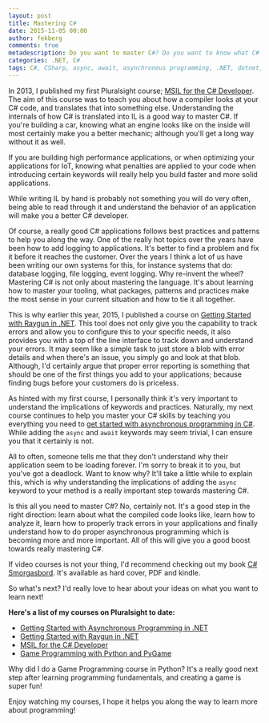 ```yaml
---
layout: post
title: Mastering C#
date: 2015-11-05 00:00
author: fekberg
comments: true
metadescription: Do you want to master C#? Do you want to know what C# applications look like when they are decompiled? Here's a few really good resources!
categories: .NET, C#
tags: C#, CSharp, async, await, asynchronous programming, .NET, dotnet, raygun, mindscape, msil, il, compilers, roslyn
---
```

In 2013, I published my first Pluralsight course; [MSIL for the C# Developer](http://www.pluralsight.com/courses/msil-csharp-developer). The aim of this course was to teach you about how a compiler looks at your C# code, and translates that into something else. Understanding the internals of how C# is translated into IL is a good way to master C#. If you're building a car, knowing what an engine looks like on the inside will most certainly make you a better mechanic; although you'll get a long way without it as well.<!--excerpt--> 

If you are building high performance applications, or when optimizing your applications for IoT, knowing what penalties are applied to your code when introducing certain keywords will really help you build faster and more solid applications.

While writing IL by hand is probably not something you will do very often, being able to read through it and understand the behavior of an application will make you a better C# developer.

Of course, a really good C# applications follows best practices and patterns to help you along the way. One of the really hot topics over the years have been how to add logging to applications. It's better to find a problem and fix it before it reaches the customer. Over the years I think a lot of us have been writing our own systems for this, for instance systems that do: database logging, file logging, event logging. Why re-invent the wheel? Mastering C# is not only about mastering the language. It's about learning how to master your tooling, what packages, patterns and practices make the most sense in your current situation and how to tie it all together.

This is why earlier this year, 2015, I published a course on [Getting Started with Raygun in .NET](http://www.pluralsight.com/courses/raygun-dotnet-getting-started). This tool does not only give you the capability to track errors and allow you to configure this to your specific needs, it also provides you with a top of the line interface to track down and understand your errors. It may seem like a simple task to just store a blob with error details and when there's an issue, you simply go and look at that blob. Although, I'd certainly argue that proper error reporting is something that should be one of the first things you add to your applications; because finding bugs before your customers do is priceless.

As hinted with my first course, I personally think it's very important to understand the implications of keywords and practices. Naturally, my next course continues to help you master your C# skills by teaching you everything you need to [get started with asynchronous programming in C#](http://www.pluralsight.com/courses/asynchronous-programming-dotnet-getting-started). While adding the `async` and `await` keywords may seem trivial, I can ensure you that it certainly is not.

All to often, someone tells me that they don't understand why their application seem to be loading forever. I'm sorry to break it to you, but you've got a deadlock. Want to know why? It'll take a little while to explain this, which is why understanding the implications of adding the `async` keyword to your method is a really important step towards mastering C#.

Is this all you need to master C#? No, certainly not. It's a good step in the right direction: learn about what the compiled code looks like, learn how to analyze it, learn how to properly track errors in your applications and finally understand how to do proper asynchronous programming which is becoming more and more important. All of this will give you a good boost towards really mastering C#.

If video courses is not your thing, I'd recommend checking out my book [C# Smorgasbord](http://books.filipekberg.se/). It's available as hard cover, PDF and kindle.

So what's next? I'd really love to hear about your ideas on what you want to learn next!

**Here's a list of my courses on Pluralsight to date:**

* [Getting Started with Asynchronous Programming in .NET](http://www.pluralsight.com/courses/asynchronous-programming-dotnet-getting-started)
* [Getting Started with Raygun in .NET](http://www.pluralsight.com/courses/raygun-dotnet-getting-started)
* [MSIL for the C# Developer](http://www.pluralsight.com/courses/msil-csharp-developer)
* [Game Programming with Python and PyGame](http://www.pluralsight.com/courses/game-programming-python-pygame)

Why did I do a Game Programming course in Python? It's a really good next step after learning programming fundamentals, and creating a game is super fun!

Enjoy watching my courses, I hope it helps you along the way to learn more about programming!
